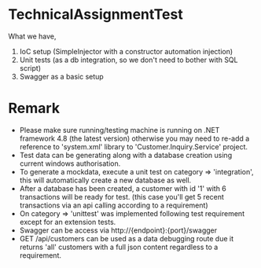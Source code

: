 # TechnicalAssignmentTest
What we have,
1. IoC setup (SimpleInjector with a constructor automation injection)
2. Unit tests (as a db integration, so we don't need to bother with SQL script)
3. Swagger as a basic setup

# Remark
* Please make sure running/testing machine is running on .NET framework 4.8 (the latest version) otherwise you may need to re-add a reference to 'system.xml' library to 'Customer.Inquiry.Service' project.
* Test data can be generating along with a database creation using current windows authorisation.
* To generate a mockdata, execute a unit test on category => 'integration', this will automatically create a new database as well.
* After a database has been created, a customer with id '1' with 6 transactions will be ready for test. (this case you'll get 5 recent transactions via an api calling according to a requirement)
* On category => 'unittest' was implemented following test requirement except for an extension tests.
* Swagger can be access via http://{endpoint}:{port}/swagger
* GET /api/customers can be used as a data debugging route due it returns 'all' customers with a full json content regardless to a requirement.
